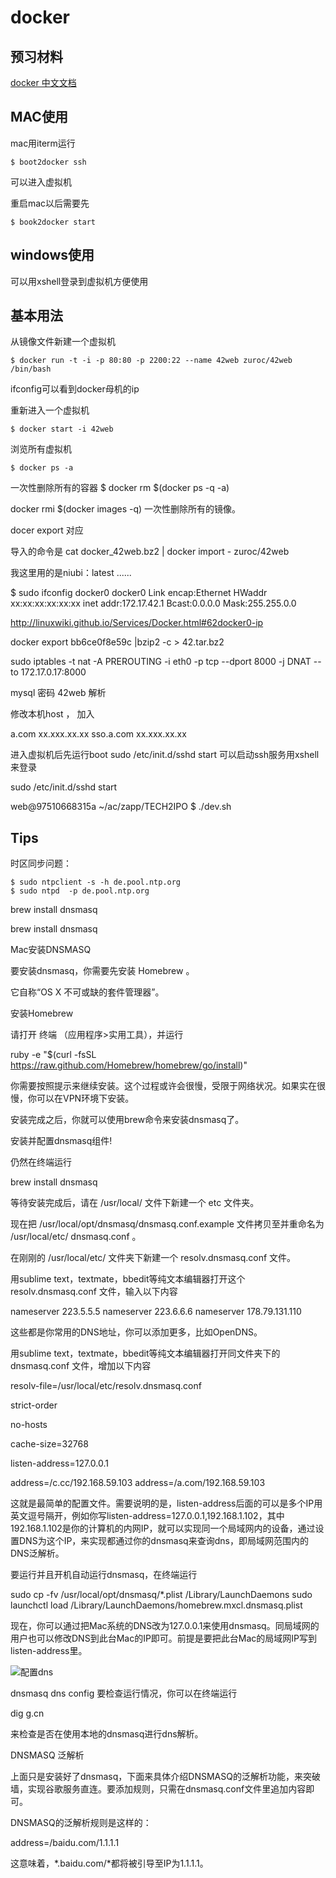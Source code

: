 # docker

## 预习材料

[docker 中文文档](http://www.widuu.com/chinese_docker/installation/windows.html)


## MAC使用
mac用iterm运行

    $ boot2docker ssh
可以进入虚拟机

重启mac以后需要先

    $ book2docker start


## windows使用

可以用xshell登录到虚拟机方便使用

## 基本用法

从镜像文件新建一个虚拟机

    $ docker run -t -i -p 80:80 -p 2200:22 --name 42web zuroc/42web /bin/bash

ifconfig可以看到docker母机的ip


重新进入一个虚拟机

    $ docker start -i 42web

浏览所有虚拟机

    $ docker ps -a

一次性删除所有的容器
    $ docker rm $(docker ps -q -a)

docker rmi $(docker images -q)
一次性删除所有的镜像。

docer export 对应

导入的命令是
cat docker_42web.bz2 | docker import - zuroc/42web

我这里用的是niubi：latest ......

$ sudo ifconfig docker0
docker0 Link encap:Ethernet HWaddr xx:xx:xx:xx:xx:xx
inet addr:172.17.42.1 Bcast:0.0.0.0 Mask:255.255.0.0

http://linuxwiki.github.io/Services/Docker.html#62docker0-ip

docker export bb6ce0f8e59c |bzip2 -c > 42.tar.bz2

sudo iptables -t nat -A PREROUTING -i eth0 -p tcp --dport 8000 -j DNAT --to 172.17.0.17:8000


mysql 密码 42web
解析

修改本机host ， 加入

a.com xx.xxx.xx.xx
sso.a.com xx.xxx.xx.xx

进入虚拟机后先运行boot
sudo /etc/init.d/sshd start
可以启动ssh服务用xshell来登录

sudo /etc/init.d/sshd start


web@97510668315a ~/ac/zapp/TECH2IPO $ ./dev.sh


## Tips
时区同步问题：

    $ sudo ntpclient -s -h de.pool.ntp.org
    $ sudo ntpd  -p de.pool.ntp.org




brew install dnsmasq

brew install dnsmasq


Mac安装DNSMASQ

要安装dnsmasq，你需要先安装 Homebrew 。

它自称“OS X 不可或缺的套件管理器”。

安装Homebrew

请打开 终端 （应用程序>实用工具），并运行

ruby -e "$(curl -fsSL https://raw.github.com/Homebrew/homebrew/go/install)"

你需要按照提示来继续安装。这个过程或许会很慢，受限于网络状况。如果实在很慢，你可以在VPN环境下安装。

安装完成之后，你就可以使用brew命令来安装dnsmasq了。

安装并配置dnsmasq组件!

仍然在终端运行

brew install dnsmasq

等待安装完成后，请在 /usr/local/ 文件下新建一个 etc 文件夹。

现在把 /usr/local/opt/dnsmasq/dnsmasq.conf.example 文件拷贝至并重命名为 /usr/local/etc/ dnsmasq.conf 。

在刚刚的 /usr/local/etc/ 文件夹下新建一个 resolv.dnsmasq.conf 文件。

用sublime text，textmate，bbedit等纯文本编辑器打开这个 resolv.dnsmasq.conf 文件，输入以下内容

nameserver 223.5.5.5
nameserver 223.6.6.6
nameserver 178.79.131.110

这些都是你常用的DNS地址，你可以添加更多，比如OpenDNS。

用sublime text，textmate，bbedit等纯文本编辑器打开同文件夹下的 dnsmasq.conf 文件，增加以下内容

resolv-file=/usr/local/etc/resolv.dnsmasq.conf

strict-order

no-hosts

cache-size=32768

listen-address=127.0.0.1

address=/c.cc/192.168.59.103
address=/a.com/192.168.59.103


这就是最简单的配置文件。需要说明的是，listen-address后面的可以是多个IP用英文逗号隔开，例如你写listen-address=127.0.0.1,192.168.1.102，其中192.168.1.102是你的计算机的内网IP，就可以实现同一个局域网内的设备，通过设置DNS为这个IP，来实现都通过你的dnsmasq来查询dns，即局域网范围内的DNS泛解析。

要运行并且开机自动运行dnsmasq，在终端运行

sudo cp -fv /usr/local/opt/dnsmasq/*.plist /Library/LaunchDaemons
sudo launchctl load /Library/LaunchDaemons/homebrew.mxcl.dnsmasq.plist

现在，你可以通过把Mac系统的DNS改为127.0.0.1来使用dnsmasq。同局域网的用户也可以修改DNS到此台Mac的IP即可。前提是要把此台Mac的局域网IP写到listen-address里。


![配置dns](http://img.hb.aicdn.com/f57480ce42715b9c489ab7ecfe57a0984058592bac19-tVhEuN)

dnsmasq dns config
要检查运行情况，你可以在终端运行

dig g.cn

来检查是否在使用本地的dnsmasq进行dns解析。

DNSMASQ 泛解析

上面只是安装好了dnsmasq，下面来具体介绍DNSMASQ的泛解析功能，来突破墙，实现谷歌服务直连。要添加规则，只需在dnsmasq.conf文件里追加内容即可。

DNSMASQ的泛解析规则是这样的：

address=/baidu.com/1.1.1.1

这意味着，*.baidu.com/*都将被引导至IP为1.1.1.1。




